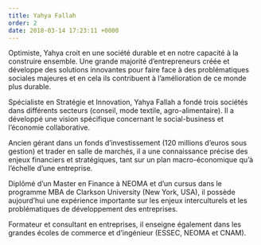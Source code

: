 ```yaml
---
title: Yahya Fallah
order: 2
date: 2018-03-14 17:23:11 +0000
---
```


Optimiste, Yahya croit en une société durable et en notre capacité à la construire ensemble. Une grande majorité d’entrepreneurs créée et développe des solutions innovantes pour faire face à des problématiques sociales majeures et en cela ils contribuent à l’amélioration de ce monde plus durable.

Spécialiste en Stratégie et Innovation, Yahya Fallah a fondé trois sociétés dans différents secteurs (conseil, mode textile, agro-alimentaire). Il a développé une vision spécifique concernant le social-business et l’économie collaborative.

Ancien gérant dans un fonds d’investissement (120 millions d’euros sous gestion) et trader en salle de marchés, il a une connaissance précise des enjeux financiers et stratégiques, tant sur un plan macro-économique qu’à l’échelle d’une entreprise.

Diplômé d’un Master en Finance à NEOMA et d’un cursus dans le programme MBA de Clarkson University (New York, USA), il possède aujourd’hui une expérience importante sur les enjeux interculturels et les problématiques de développement des entreprises.

Formateur et consultant en entreprises, il enseigne également dans les grandes écoles de commerce et d’ingénieur (ESSEC, NEOMA et CNAM).
